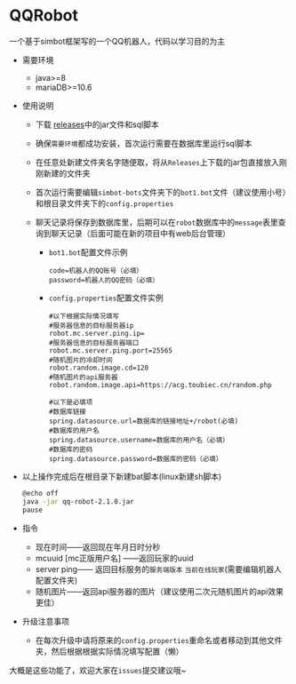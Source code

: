 # QQRobot

一个基于simbot框架写的一个QQ机器人，代码以学习目的为主

- 需要环境
  - java>=8
  - mariaDB>=10.6

- 使用说明

  - 下载 [releases](https://github.com/MapleDust/QQRobot/releases)中的jar文件和sql脚本

  - 确保`需要环境`都成功安装，首次运行需要在数据库里运行sql脚本

  - 在任意处新建文件夹名字随便取，将从`Releases`上下载的jar包直接放入刚刚新建的文件夹

  - 首次运行需要编辑`simbot-bots`文件夹下的`bot1.bot`文件（建议使用小号）和根目录文件夹下的`config.properties`

  - 聊天记录将保存到数据库里，后期可以在`robot`数据库中的`message`表里查询到聊天记录（后面可能在新的项目中有web后台管理）
  
    - `bot1.bot`配置文件示例
  
      ```properties
      code=机器人的QQ账号（必填）
      password=机器人的QQ密码（必填）
      ```

    - `config.properties`配置文件实例
  
      ```properties
      #以下根据实际情况填写
      #服务器信息的目标服务器ip
      robot.mc.server.ping.ip=
      #服务器信息的目标服务器端口
      robot.mc.server.ping.port=25565
      #随机图片的冷却时间
      robot.random.image.cd=120
      #随机图片的api服务器
      robot.random.image.api=https://acg.toubiec.cn/random.php
      
      #以下是必填项
      #数据库链接
      spring.datasource.url=数据库的链接地址+/robot(必填)
      #数据库的用户名
      spring.datasource.username=数据库的用户名（必填）
      #数据库的密码
      spring.datasource.password=数据库的密码（必填）
      ```
 
 - 以上操作完成后在根目录下新建bat脚本(linux新建sh脚本)

    ```bash
    @echo off
    java -jar qq-robot-2.1.0.jar
    pause
    ```
    
- 指令
  - 现在时间——返回现在年月日时分秒
  - mcuuid [mc正版用户名] ——返回玩家的uuid
  - server ping—— 返回目标服务的`服务端版本` `当前在线玩家`(需要编辑机器人配置文件夹)
  - 随机图片——返回api服务器的图片（建议使用二次元随机图片的api效果更佳）

- 升级注意事项
  - 在每次升级中请将原来的`config.properties`重命名或者移动到其他文件夹，然后根据根据实际情况填写配置（懒）




大概是这些功能了，欢迎大家在`issues`提交建议哦~

